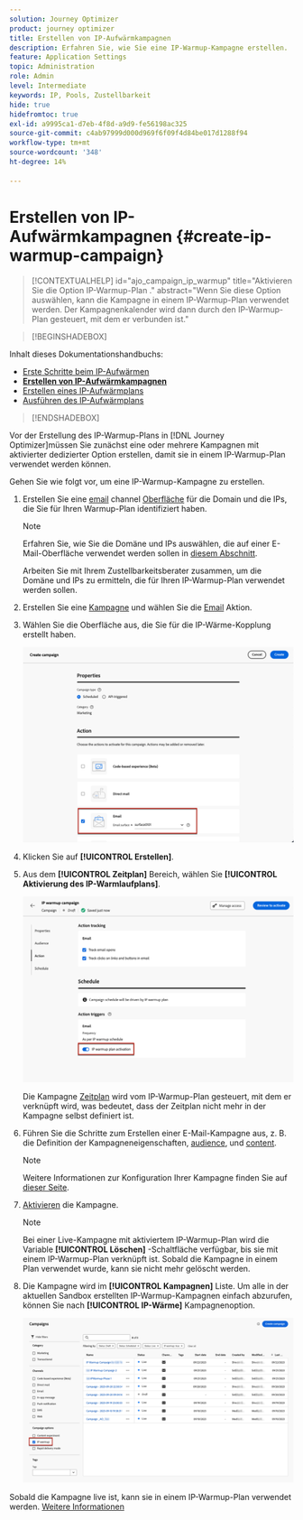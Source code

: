 ```yaml
---
solution: Journey Optimizer
product: journey optimizer
title: Erstellen von IP-Aufwärmkampagnen
description: Erfahren Sie, wie Sie eine IP-Warmup-Kampagne erstellen.
feature: Application Settings
topic: Administration
role: Admin
level: Intermediate
keywords: IP, Pools, Zustellbarkeit
hide: true
hidefromtoc: true
exl-id: a9995ca1-d7eb-4f8d-a9d9-fe56198ac325
source-git-commit: c4ab97999d000d969f6f09f4d84be017d1288f94
workflow-type: tm+mt
source-wordcount: '348'
ht-degree: 14%

---
```


# Erstellen von IP-Aufwärmkampagnen {#create-ip-warmup-campaign}

>[!CONTEXTUALHELP]
>id="ajo_campaign_ip_warmup"
>title="Aktivieren Sie die Option IP-Warmup-Plan ."
>abstract="Wenn Sie diese Option auswählen, kann die Kampagne in einem IP-Warmup-Plan verwendet werden. Der Kampagnenkalender wird dann durch den IP-Warmup-Plan gesteuert, mit dem er verbunden ist."

>[!BEGINSHADEBOX]

Inhalt dieses Dokumentationshandbuchs:

* [Erste Schritte beim IP-Aufwärmen](ip-warmup-gs.md)
* **[Erstellen von IP-Aufwärmkampagnen](ip-warmup-campaign.md)**
* [Erstellen eines IP-Aufwärmplans](ip-warmup-plan.md)
* [Ausführen des IP-Aufwärmplans](ip-warmup-execution.md)

>[!ENDSHADEBOX]

Vor der Erstellung des IP-Warmup-Plans in [!DNL Journey Optimizer]müssen Sie zunächst eine oder mehrere Kampagnen mit aktivierter dedizierter Option erstellen, damit sie in einem IP-Warmup-Plan verwendet werden können.

Gehen Sie wie folgt vor, um eine IP-Warmup-Kampagne zu erstellen.

1. Erstellen Sie eine [email](../email/email-settings.md) channel [Oberfläche](channel-surfaces.md) für die Domain und die IPs, die Sie für Ihren Warmup-Plan identifiziert haben.

   >[!NOTE]
   >
   >Erfahren Sie, wie Sie die Domäne und IPs auswählen, die auf einer E-Mail-Oberfläche verwendet werden sollen in [diesem Abschnitt](../email/email-settings.md#subdomains-and-ip-pools).
   >
   >Arbeiten Sie mit Ihrem Zustellbarkeitsberater zusammen, um die Domäne und IPs zu ermitteln, die für Ihren IP-Warmup-Plan verwendet werden sollen.<!--TBC-->

1. Erstellen Sie eine [Kampagne](../campaigns/create-campaign.md) und wählen Sie die [Email](../email/create-email.md#create-email-journey-campaign) Aktion.

1. Wählen Sie die Oberfläche aus, die Sie für die IP-Wärme-Kopplung erstellt haben.

   ![](assets/ip-warmup-campaign-surface.png)

   <!--You must use the same surface as the one that will be used for the asociated IP warmup plan. [Learn how to create an IP warmup plan](#create-ip-warmup-plan)-->

1. Klicken Sie auf **[!UICONTROL Erstellen]**.

1. Aus dem **[!UICONTROL Zeitplan]** Bereich, wählen Sie **[!UICONTROL Aktivierung des IP-Warmlaufplans]**.

   ![](assets/ip-warmup-campaign-plan-activation.png)

   Die Kampagne [Zeitplan](../campaigns/create-campaign.md#schedule) wird vom IP-Warmup-Plan gesteuert, mit dem er verknüpft wird, was bedeutet, dass der Zeitplan nicht mehr in der Kampagne selbst definiert ist.

1. Führen Sie die Schritte zum Erstellen einer E-Mail-Kampagne aus, z. B. die Definition der Kampagneneigenschaften, [audience](../audience/about-audiences.md)<!--best practices for IP warmup in terms of audience?-->, und [content](../email/get-started-email-design.md#key-steps).

   >[!NOTE]
   >
   >Weitere Informationen zur Konfiguration Ihrer Kampagne finden Sie auf [dieser Seite](../campaigns/get-started-with-campaigns.md).

1. [Aktivieren](../campaigns/review-activate-campaign.md) die Kampagne.

   >[!NOTE]
   >
   >Bei einer Live-Kampagne mit aktiviertem IP-Warmup-Plan wird die Variable **[!UICONTROL Löschen]** -Schaltfläche verfügbar, bis sie mit einem IP-Warmup-Plan verknüpft ist. Sobald die Kampagne in einem Plan verwendet wurde, kann sie nicht mehr gelöscht werden.

1. Die Kampagne wird im **[!UICONTROL Kampagnen]** Liste. Um alle in der aktuellen Sandbox erstellten IP-Warmup-Kampagnen einfach abzurufen, können Sie nach **[!UICONTROL IP-Wärme]** Kampagnenoption.

   ![](assets/ip-warmup-campaign-filter.png)

Sobald die Kampagne live ist, kann sie in einem IP-Warmup-Plan verwendet werden. [Weitere Informationen](ip-warmup-plan.md)

<!--Any recommendations when defining an audience? i.e do you have to include all your database or a limited number or according to your Excel file?-->
